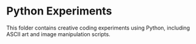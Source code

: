 # Python Experiments

This folder contains creative coding experiments using Python, including ASCII art and image manipulation scripts.
